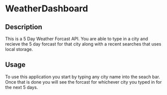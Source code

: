 # WeatherDashboard
 
## Description
This is a 5 Day Weather Forcast API. You are able to type in a city and recieve the 5 day forcast for that city along with a recent searches that uses local storage.

## Usage
To use this application you start by typing any city name into the seach bar. Once that is done you will see the forcast for whichever city you typed in for the next 5 days.